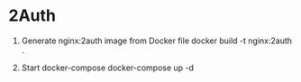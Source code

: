 # 2Auth

1. Generate nginx:2auth image from Docker file
docker build -t nginx:2auth .

2. Start docker-compose
docker-compose up -d